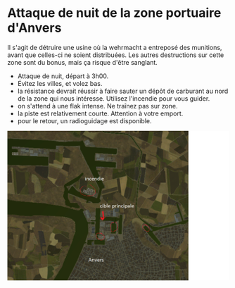 # Attaque de nuit de la zone portuaire d'Anvers

Il s'agit de détruire une usine où la wehrmacht a entreposé des munitions, avant que
celles-ci ne soient distribuées. Les autres destructions sur cette zone sont du bonus, 
mais ça risque d'être sanglant.

- Attaque de nuit, départ à 3h00. 
- Évitez les villes, et volez bas.
- la résistance devrait réussir à faire sauter un dépôt de carburant au nord de la zone 
  qui nous intéresse. Utilisez l'incendie pour vous guider.
- on s'attend à une flak intense. Ne traînez pas sur zone.
- la piste est relativement courte. Attention à votre emport.
- pour le retour, un radioguidage est disponible.

![carte](anvers01.png)
